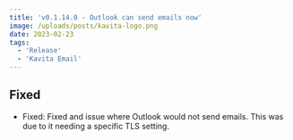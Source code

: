```yaml
---
title: 'v0.1.14.0 - Outlook can send emails now'
image: /uploads/posts/kavita-logo.png
date: 2023-02-23
tags:
  - 'Release'
  - 'Kavita Email'
---
```


## Fixed
- Fixed: Fixed and issue where Outlook would not send emails. This was due to it needing a specific TLS setting.
